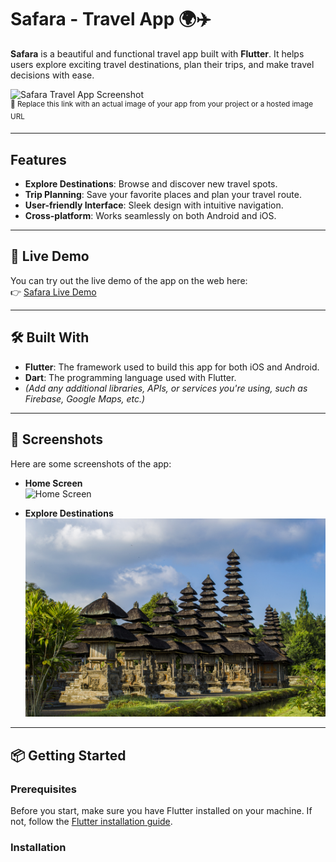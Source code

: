 # Safara - Travel App 🌍✈️

**Safara** is a beautiful and functional travel app built with **Flutter**. It helps users explore exciting travel destinations, plan their trips, and make travel decisions with ease.

![Safara Travel App Screenshot](https://your-image-url.com/screenshot.png)  
<sup>🔺 Replace this link with an actual image of your app from your project or a hosted image URL</sup>

---

## Features

- **Explore Destinations**: Browse and discover new travel spots.
- **Trip Planning**: Save your favorite places and plan your travel route.
- **User-friendly Interface**: Sleek design with intuitive navigation.
- **Cross-platform**: Works seamlessly on both Android and iOS.

---

## 🚀 Live Demo

You can try out the live demo of the app on the web here:  
👉 [Safara Live Demo](https://safara.vercel.app/)

---

## 🛠️ Built With

- **Flutter**: The framework used to build this app for both iOS and Android.
- **Dart**: The programming language used with Flutter.
- *(Add any additional libraries, APIs, or services you're using, such as Firebase, Google Maps, etc.)*

---

## 📸 Screenshots

Here are some screenshots of the app:

- **Home Screen**  
  ![Home Screen](screenshots/home.png)

- **Explore Destinations**  
  ![Explore Destinations](assets/place_img/bali.jpg)

---

## 📦 Getting Started

### Prerequisites

Before you start, make sure you have Flutter installed on your machine. If not, follow the [Flutter installation guide](https://flutter.dev/docs/get-started/install).

### Installation


